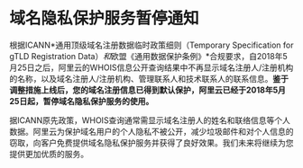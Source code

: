 # 域名隐私保护服务暂停通知

根据ICANN*通用顶级域名注册数据临时政策细则（Temporary Specification for gTLD Registration Data）*和*欧盟《通用数据保护条例》*合规要求，自2018年5月25日之后，阿里云的WHOIS信息公开查询结果中不再显示域名注册人/注册机构的名称，以及域名注册人/注册机构、管理联系人和技术联系人的联系信息。**鉴于调整措施上线后，您的域名注册信息已得到默认保护，阿里云已经于2018年5月25日起，暂停域名隐私保护服务的使用。**

据ICANN原先政策，WHOIS查询通常需显示域名注册人的姓名和联络信息等个人数据。阿里云为保护域名用户的个人隐私不被公开，减少垃圾邮件和对个人信息的窃取，向客户免费提供域名隐私保护服务并获得了良好效果。我们未来将继续为您提供更加优质的服务。

